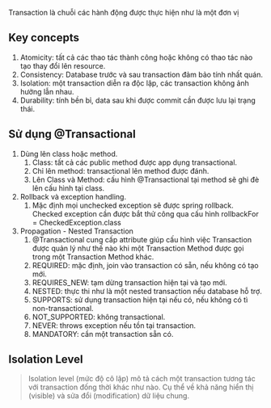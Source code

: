 Transaction là chuỗi các hành động được thực hiện như là một đơn vị 
## Key concepts

1. Atomicity: tất cả các thao tác thành công hoặc không có thao tác nào tạo thay đổi lên resource.
2. Consistency: Database trước và sau transaction đảm bảo tính nhất quán.
3. Isolation: một transaction diễn ra độc lập, các transaction không ảnh hưởng lẫn nhau.
4. Durability: tính bền bỉ, data sau khi được commit cần được lưu lại trạng thái.

## Sử dụng @Transactional

1. Dùng lên class hoặc method.
	1. Class: tất cả các public method được app dụng transactional.
	2. Chỉ lên method: transactional lên method được đánh.
	3. Lên Class và Method: cấu hình @Transactional tại method sẽ ghi đè lên cấu hình tại class.
2. Rollback và exception handling.
	1. Mặc định mọi unchecked exception sẽ được spring rollback. Checked exception cần được bắt thử công qua cấu hình rollbackFor = CheckedException.class
3. Propagation - Nested Transaction
	1. @Transactional cung cấp attribute giúp cấu hình việc Transaction được quản lý như thế nào khi một Transaction Method được gọi trong một Transaction Method khác.
	2. REQUIRED: mặc định, join vào transaction có sẵn, nếu không có tạo mới.
	3. REQUIRES_NEW: tạm dừng transaction hiện tại và tạo mới.
	4. NESTED: thực thi như là một nested transaction nếu database hỗ trợ.
	5. SUPPORTS: sử dụng transaction hiện tại nếu có, nếu không có tì non-transactional.
	6. NOT_SUPPORTED: không transactional.
	7. NEVER: throws exception nếu tồn tại transaction.
	8. MANDATORY: cần một transaction sẵn có.
## Isolation Level

> Isolation level (mức độ cô lập) mô tả cách một transaction tương tác với transaction đống thời khác như nào.
> Cụ thể về khả năng hiển thị (visible) và sửa đổi (modification) dữ liệu chung.